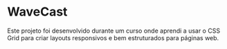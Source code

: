 # WaveCast
Este projeto foi desenvolvido durante um curso onde aprendi a usar o CSS Grid para criar layouts responsivos e bem estruturados para páginas web.
